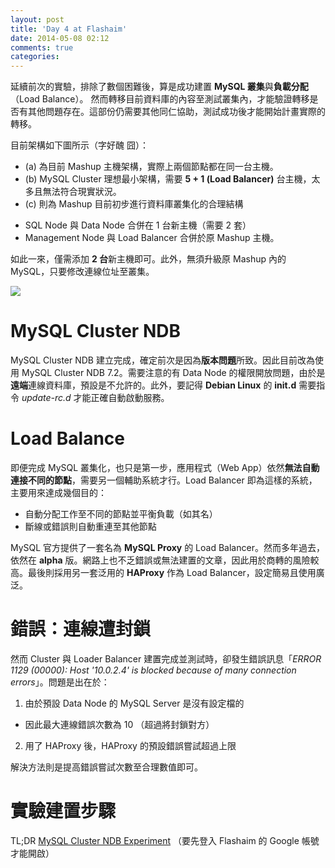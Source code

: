 ```yaml
---
layout: post
title: 'Day 4 at Flashaim'
date: 2014-05-08 02:12
comments: true
categories: 
---
```

延續前次的實驗，排除了數個困難後，算是成功建置 **MySQL 叢集**與**負載分配**（Load Balance）。
然而轉移目前資料庫的內容至測試叢集內，才能驗證轉移是否有其他問題存在。這部份仍需要其他同仁協助，測試成功後才能開始計畫實際的轉移。

目前架構如下圖所示（字好醜 囧）：
 + (a) 為目前 Mashup 主機架構，實際上兩個節點都在同一台主機。
 + (b) MySQL Cluster 理想最小架構，需要 **5 + 1 (Load Balancer)** 台主機，太多且無法符合現實狀況。
 + (c) 則為 Mashup 目前初步進行資料庫叢集化的合理結構
  - SQL Node 與 Data Node 合併在 1 台新主機（需要 2 套）
  - Management Node 與 Load Balancer 合併於原 Mashup 主機。

如此一來，僅需添加 **2 台**新主機即可。此外，無須升級原 Mashup 內的 MySQL，只要修改連線位址至叢集。

<img class="center" src="http://user-image.logdown.io/user/5845/blog/5862/post/197667/pDXsKKHmQ5O0Roq57M4v_Mashup_1%20by%20UPAD.png">

# MySQL Cluster NDB
MySQL Cluster NDB 建立完成，確定前次是因為**版本問題**所致。因此目前改為使用 MySQL Cluster NDB 7.2。需要注意的有 Data Node 的權限開放問題，由於是**遠端**連線資料庫，預設是不允許的。此外，要記得 **Debian Linux** 的 **init.d** 需要指令 *update-rc.d* 才能正確自動啟動服務。

# Load Balance
即便完成 MySQL 叢集化，也只是第一步，應用程式（Web App）依然**無法自動連接不同的節點**，需要另一個輔助系統才行。Load Balancer 即為這樣的系統，主要用來達成幾個目的：
 + 自動分配工作至不同的節點並平衡負載（如其名）
 + 斷線或錯誤則自動重連至其他節點

MySQL 官方提供了一套名為 **MySQL Proxy** 的 Load Balancer。然而多年過去，依然在 **alpha** 版。網路上也不乏錯誤或無法建置的文章，因此用於商轉的風險較高。最後則採用另一套泛用的 **HAProxy** 作為 Load Balancer，設定簡易且使用廣泛。

# 錯誤：連線遭封鎖
然而  Cluster 與 Loader Balancer 建置完成並測試時，卻發生錯誤訊息「*ERROR 1129 (00000): Host '10.0.2.4' is blocked because of many connection errors*」。問題是出在於：
  1. 由於預設 Data Node 的 MySQL Server 是沒有設定檔的
   - 因此最大連線錯誤次數為 10 （超過將封鎖對方）
  2. 用了 HAProxy 後，HAProxy 的預設錯誤嘗試超過上限

解決方法則是提高錯誤嘗試次數至合理數值即可。

# 實驗建置步驟
TL;DR
[MySQL Cluster NDB Experiment](https://docs.google.com/a/flashaim.com/document/d/1LoAhjvQwn6LzZwclFdGEHefjb_Dm9juC3i6uuq74_6Q/edit?usp=sharing)
（要先登入 Flashaim 的 Google 帳號才能開啟）